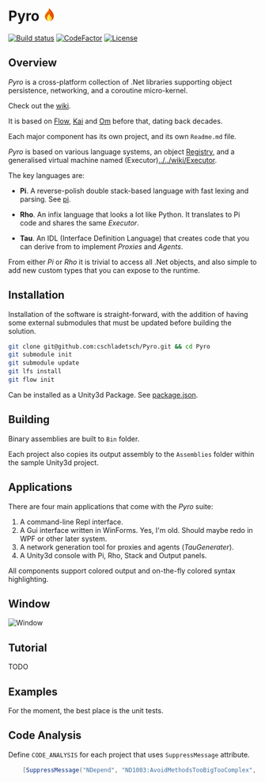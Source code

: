 # Pyro ![Foo](Library/flame-small.png)
[![Build status](https://ci.appveyor.com/api/projects/status/github/cschladetsch/flow?svg=true)](https://ci.appveyor.com/project/cschladetsch/flow)
[![CodeFactor](https://www.codefactor.io/repository/github/cschladetsch/pyro/badge)](https://www.codefactor.io/repository/github/cschladetsch/pyro)
[![License](https://img.shields.io/github/license/cschladetsch/pyro.svg?label=License&maxAge=86400)](/LICENSE)


## Overview

*Pyro* is a cross-platform collection of .Net libraries supporting object persistence, networking, and a coroutine micro-kernel. 

Check out the [wiki](../../wiki).

It is based on [Flow](https://github.com/cschladetsch/Flow), 
[Kai](https://github.com/cschladetsch/KAI) and 
[Om](https://github.com/cschladetsch/OM) before that, dating back decades.

Each major component has its own project, and its own `Readme.md` file.

*Pyro* is based on various language systems, an object [Registry](../../wiki/registry), and a generalised virtual machine named (Executor)[../../wiki/Executor](../../../wiki/Executor).

The key languages are:

* **Pi**. A reverse-polish double stack-based language with fast lexing and parsing. See [pi](https://github.com/cschladetsch/Pyro/wiki/Pi).

* **Rho**. An infix language that looks a lot like Python. It translates to Pi code and shares the same *Executor*.

* **Tau**. An IDL (Interface Definition Language) that creates code that you can derive from to implement *Proxies* and *Agents*.

From either *Pi* or *Rho* it is trivial to access all .Net objects, and also simple to add new custom types that you can expose to the runtime. 

## Installation

Installation of the software is straight-forward, with the addition of having some external submodules that must be updated before building the solution.

```bash
git clone git@github.com:cschladetsch/Pyro.git && cd Pyro
git submodule init
git submodule update
git lfs install
git flow init
```
Can be installed as a Unity3d Package. See [package.json](package.json).

## Building

Binary assemblies are built to `Bin` folder. 

Each project also copies its output assembly to the `Assemblies` folder within the sample Unity3d project.

## Applications
There are four main applications that come with the *Pyro* suite:
1. A command-line Repl interface.
1. A Gui interface written in WinForms. Yes, I'm old. Should maybe redo in WPF or other later system.
1. A network generation tool for proxies and agents (*TauGenerater*).
1. A Unity3d console with Pi, Rho, Stack and Output panels.

All components support colored output and on-the-fly colored syntax highlighting.

## Window

![Window](Resources/PyroWindow2.png)

## Tutorial

TODO

## Examples

For the moment, the best place is the unit tests.

## Code Analysis

Define `CODE_ANALYSIS` for each project that uses `SuppressMessage` attribute.

```C#
    [SuppressMessage("NDepend", "ND1003:AvoidMethodsTooBigTooComplex", Justification="This is practically irreducible")]
```

